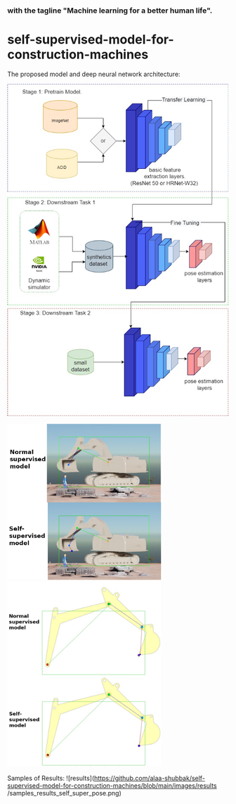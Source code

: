
### with the tagline "Machine learning for a better human life". 


# self-supervised-model-for-construction-machines
The proposed model and deep neural network architecture: 


![general2](https://github.com/alaa-shubbak/self-supervised-model-for-construction-machines/blob/main/images/smart.jpg)

<img src="https://github.com/alaa-shubbak/self-supervised-model-for-construction-machines/blob/main/images/issac%20all_results.png" width="350"> <img src="https://github.com/alaa-shubbak/self-supervised-model-for-construction-machines/blob/main/images/matlab_results.png" width="350">


Samples of Results: 
![results](https://github.com/alaa-shubbak/self-supervised-model-for-construction-machines/blob/main/images/results
/samples_results_self_super_pose.png)
